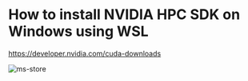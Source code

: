 # How to install NVIDIA HPC SDK on Windows using WSL
https://developer.nvidia.com/cuda-downloads

![ms-store](https://github.com/user-attachments/assets/5c34f137-9791-4d6d-bd17-c33e4cbea8d1)
